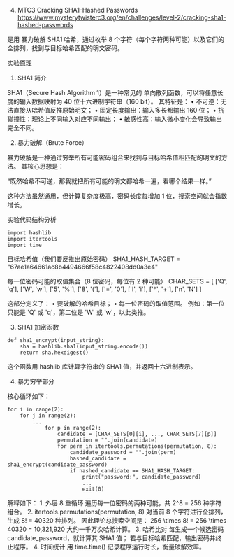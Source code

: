 4.	MTC3 Cracking SHA1-Hashed Passwords
https://www.mysterytwisterc3.org/en/challenges/level-2/cracking-sha1-hashed-passwords

是用 暴力破解 SHA1 哈希，通过枚举 8 个字符（每个字符两种可能）以及它们的全排列，找到与目标哈希匹配的明文密码。

实验原理

1. SHA1 简介

SHA1（Secure Hash Algorithm 1）是一种常见的 单向散列函数，可以将任意长度的输入数据映射为 40 位十六进制字符串（160 bit）。
其特征是：
	•	不可逆：无法直接从哈希值反推原始明文；
	•	固定长度输出：输入多长都输出 160 位；
	•	抗碰撞性：理论上不同输入对应不同输出；
	•	敏感性高：输入微小变化会导致输出完全不同。

2. 暴力破解（Brute Force）

暴力破解是一种通过穷举所有可能密码组合来找到与目标哈希值相匹配的明文的方法。
其核心思想是：

“既然哈希不可逆，那我就把所有可能的明文都哈希一遍，看哪个结果一样。”

这种方法虽然通用，但计算复杂度极高，密码长度每增加 1 位，搜索空间就会指数增长。


实验代码结构分析

```
import hashlib
import itertools
import time
```

目标哈希值（我们要反推出原始密码）
SHA1_HASH_TARGET = "67ae1a64661ac8b4494666f58c4822408dd0a3e4"

每一位密码可能的取值集合（8 位密码，每位有 2 种可能）
CHAR_SETS = [
    ['Q', 'q'],
    ['W', 'w'],
    ['5', '%'],
    ['8', '('],
    ['=', '0'],
    ['I', 'i'],
    ['*', '+'],
    ['n', 'N']
]

这部分定义了：
	•	要破解的哈希目标；
	•	每一位密码的取值范围。
例如：第一位只能是 'Q' 或 'q'，第二位是 'W' 或 'w'，以此类推。


3. SHA1 加密函数

```
def sha1_encrypt(input_string):
    sha = hashlib.sha1(input_string.encode())
    return sha.hexdigest()
```

这个函数用 hashlib 库计算字符串的 SHA1 值，并返回十六进制表示。


4. 暴力穷举部分

核心循环如下：

```
for i in range(2):
    for j in range(2):
        ...
            for p in range(2):
                candidate = [CHAR_SETS[0][i], ..., CHAR_SETS[7][p]]
                permutation = "".join(candidate)
                for perm in itertools.permutations(permutation, 8):
                    candidate_password = "".join(perm)
                    hashed_candidate = sha1_encrypt(candidate_password)
                    if hashed_candidate == SHA1_HASH_TARGET:
                        print("password:", candidate_password)
                        ...
                        exit(0)
```

解释如下：
	1.	外层 8 重循环
遍历每一位密码的两种可能，共 2^8 = 256 种字符组合。
	2.	itertools.permutations(permutation, 8)
对当前 8 个字符进行全排列，生成 8! = 40320 种排列。
因此理论总搜索空间是：
256 \times 8! = 256 \times 40320 = 10,321,920
大约一千万次哈希计算。
	3.	哈希比对
每生成一个候选密码 candidate_password，就计算其 SHA1 值；
若与目标哈希匹配，输出密码并终止程序。
	4.	时间统计
用 time.time() 记录程序运行时长，衡量破解效率。
